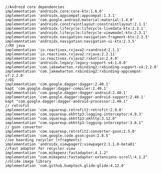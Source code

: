     //Android core dependencies
    implementation 'androidx.core:core-ktx:1.6.0'
    implementation 'androidx.appcompat:appcompat:1.3.1'
    implementation 'com.google.android.material:material:1.4.0'
    implementation 'androidx.constraintlayout:constraintlayout:2.1.1'
    implementation 'androidx.lifecycle:lifecycle-livedata-ktx:2.3.1'
    implementation 'androidx.lifecycle:lifecycle-viewmodel-ktx:2.3.1'
    implementation 'androidx.navigation:navigation-fragment-ktx:2.3.5'
    implementation 'androidx.navigation:navigation-ui-ktx:2.3.5'
    //RX java
    implementation 'io.reactivex.rxjava2:rxandroid:2.1.1'
    implementation 'io.reactivex.rxjava2:rxjava:2.2.11'
    implementation 'io.reactivex.rxjava2:rxkotlin:2.4.0'
    implementation 'androidx.legacy:legacy-support-v4:1.0.0'
    implementation 'com.jakewharton.rxbinding2:rxbinding-support-v4:2.2.0'
    implementation 'com.jakewharton.rxbinding2:rxbinding-appcompat-v7:2.2.0'
    //DI
    implementation 'com.google.dagger:dagger:2.40.1'
    kapt 'com.google.dagger:dagger-compiler:2.40.1'
    implementation 'com.google.dagger:dagger-android:2.40.1'
    implementation 'com.google.dagger:dagger-android-support:2.40.1'
    kapt "com.google.dagger:dagger-android-processor:2.40.1"
    // retrofit
    implementation 'com.squareup.retrofit2:retrofit:2.9.0'
    implementation 'com.squareup.okhttp3:logging-interceptor:4.9.3'
    implementation "com.squareup.okhttp3:okhttp:3.12.0"
    implementation "com.squareup.okhttp3:logging-interceptor:3.8.1"
    // gson convertor
    implementation 'com.squareup.retrofit2:converter-gson:2.5.0'
    implementation 'com.google.code.gson:gson:2.8.5'
    //on boarding recycler (+fragments)
    implementation 'androidx.viewpager2:viewpager2:1.1.0-beta01'
    //Fast adapter for recycler view
    implementation "com.mikepenz:fastadapter:4.1.2"
    implementation "com.mikepenz:fastadapter-extensions-scroll:4.1.2"
    //Glide image library
    implementation 'com.github.bumptech.glide:glide:4.12.0'
